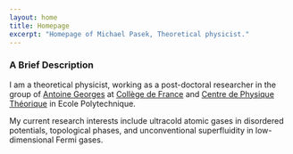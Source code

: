 ```yaml
---
layout: home
title: Homepage 
excerpt: "Homepage of Michael Pasek, Theoretical physicist."
---
```


### A Brief Description

I am a theoretical physicist, working as a post-doctoral researcher in the group of [Antoine Georges](https://www.cpht.polytechnique.fr/cpht/correl/mainpage.htm) at [Collège de France](http://www.college-de-france.fr/site/physique-matiere-condensee/index.htm) 
and [Centre de Physique Théorique](https://www.cpht.polytechnique.fr/) in Ecole Polytechnique.

My current research interests include ultracold atomic gases in disordered potentials, topological phases, and unconventional superfluidity in low-dimensional Fermi gases.
